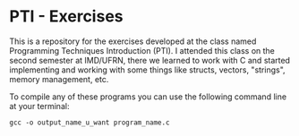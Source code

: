 # PTI - Exercises

This is a repository for the exercises developed at the class named Programming Techniques Introduction (PTI).
I attended this class on the second semester at IMD/UFRN, there we learned to work with C and started implementing
and working with some things like structs, vectors, "strings", memory management, etc.

To compile any of these programs you can use the following command line at your terminal:

```gcc -o output_name_u_want program_name.c```
